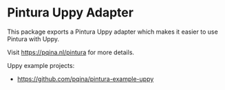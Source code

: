# Pintura Uppy Adapter

This package exports a Pintura Uppy adapter which makes it easier to use Pintura with Uppy.

Visit https://pqina.nl/pintura for more details.

Uppy example projects:

-   https://github.com/pqina/pintura-example-uppy

